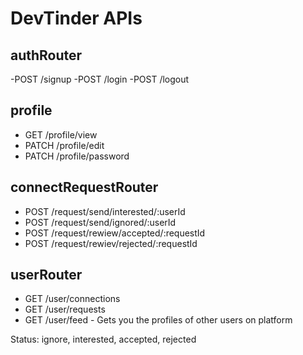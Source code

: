 # DevTinder APIs

## authRouter
-POST /signup
-POST /login
-POST /logout

## profile
- GET /profile/view
- PATCH /profile/edit
- PATCH /profile/password

## connectRequestRouter
- POST /request/send/interested/:userId
- POST /request/send/ignored/:userId
- POST /request/rewiew/accepted/:requestId
- POST /request/rewiev/rejected/:requestId

## userRouter
- GET /user/connections
- GET /user/requests
- GET /user/feed - Gets you the profiles of other users on platform

Status: ignore, interested, accepted, rejected
